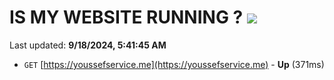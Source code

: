 # IS MY WEBSITE RUNNING ? [![](https://img.shields.io/static/v1?label=Sponsor&message=%E2%9D%A4&logo=GitHub&color=%23fe8e86)](https://github.com/sponsors/Youssef-Lehmam)

Last updated: **9/18/2024, 5:41:45 AM**

- `GET` [https://youssefservice.me](https://youssefservice.me) - **Up** (371ms)
